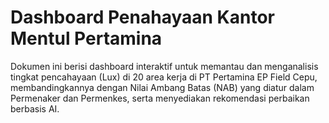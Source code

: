 # Dashboard Penahayaan Kantor Mentul Pertamina
Dokumen ini berisi dashboard interaktif untuk memantau dan menganalisis tingkat pencahayaan (Lux) di 20 area kerja di PT Pertamina EP Field Cepu, membandingkannya dengan Nilai Ambang Batas (NAB) yang diatur dalam Permenaker dan Permenkes, serta menyediakan rekomendasi perbaikan berbasis AI.
